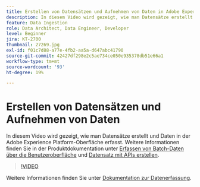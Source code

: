```yaml
---
title: Erstellen von Datensätzen und Aufnehmen von Daten in Adobe Experience Platform
description: In diesem Video wird gezeigt, wie man Datensätze erstellt und Daten in der Adobe Experience Platform-Oberfläche erfasst.
feature: Data Ingestion
role: Data Architect, Data Engineer, Developer
level: Beginner
jira: KT-2700
thumbnail: 27269.jpg
exl-id: f01c7d88-a77e-4fb2-aa5a-d647abc41790
source-git-commit: 42427df298e2c5ae734ce050e935378db51e66a1
workflow-type: tm+mt
source-wordcount: '93'
ht-degree: 19%

---
```


# Erstellen von Datensätzen und Aufnehmen von Daten

In diesem Video wird gezeigt, wie man Datensätze erstellt und Daten in der Adobe Experience Platform-Oberfläche erfasst. Weitere Informationen finden Sie in der Produktdokumentation unter [Erfassen von Batch-Daten über die Benutzeroberfläche](https://experienceleague.adobe.com/docs/experience-platform/ingestion/tutorials/ingest-batch-data.html?lang=de) und [Datensatz mit APIs erstellen](https://experienceleague.adobe.com/docs/experience-platform/catalog/datasets/create.html).

>[!VIDEO](https://video.tv.adobe.com/v/27269?quality=12&learn=on)

Weitere Informationen finden Sie unter [Dokumentation zur Datenerfassung](https://experienceleague.adobe.com/docs/experience-platform/ingestion/home.html?lang=de).

